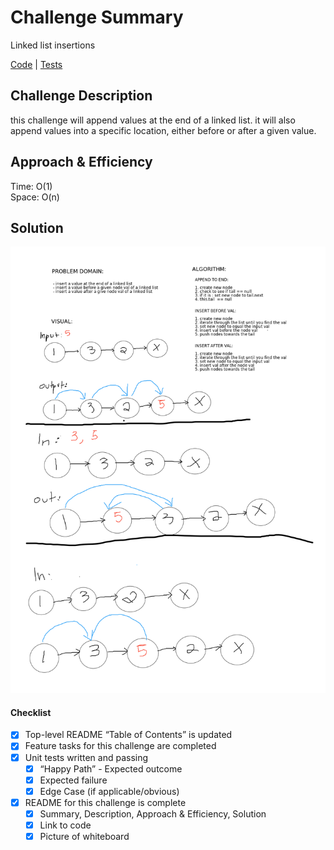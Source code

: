 # Challenge Summary
Linked list insertions 

[Code](../../../../../challenge401/src/main/java/datastructures/linkedlist/LinkedList.java) | 
[Tests](../../../../../challenge401/src/test/java/datastructures/LinkedListTest.java)

## Challenge Description
this challenge will append values at the end of a linked list. it
will also append values into a specific location, either before
or after a given value.

## Approach & Efficiency
Time: O(1) <br>
Space: O(n) <br>

## Solution
![whiteboard](../../resources/aww-board.png)

#### Checklist
 - [x] Top-level README “Table of Contents” is updated
 - [x] Feature tasks for this challenge are completed
 - [x] Unit tests written and passing
     - [x] “Happy Path” - Expected outcome
     - [x] Expected failure
     - [x] Edge Case (if applicable/obvious)
 - [x] README for this challenge is complete
     - [x] Summary, Description, Approach & Efficiency, Solution
     - [x] Link to code
     - [x] Picture of whiteboard